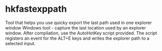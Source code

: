 # hkfastexppath
Tool that helps you use quicky export the last path used in one explorer window
Windows tool - capture the last location used by an explorer window. After compilation, use the AutoHotKey script provided. The script registers an event for the ALT+E keys and writes the explorer path to a selected input.